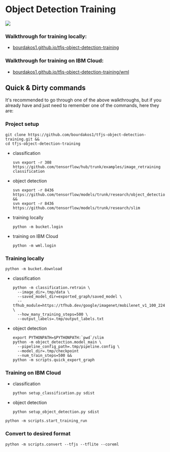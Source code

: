 # Object Detection Training
![](https://bourdakos1.github.io/tfjs-object-detection-training/assets/main.png)

### Walkthrough for training locally:
- [bourdakos1.github.io/tfjs-object-detection-training](https://bourdakos1.github.io/tfjs-object-detection-training/)
### Walkthrough for training on IBM Cloud:
- [bourdakos1.github.io/tfjs-object-detection-training/wml](https://bourdakos1.github.io/tfjs-object-detection-training/wml/)

## Quick & Dirty commands
It's recommended to go through one of the above walkthroughs, but if you already have and just need to remember one of the commands, here they are:

### Project setup
```
git clone https://github.com/bourdakos1/tfjs-object-detection-training.git &&
cd tfjs-object-detection-training
```

* classification
  ```
  svn export -r 308 https://github.com/tensorflow/hub/trunk/examples/image_retraining classification
  ```
* object detection
  ```
  svn export -r 8436 https://github.com/tensorflow/models/trunk/research/object_detection &&
  svn export -r 8436 https://github.com/tensorflow/models/trunk/research/slim
  ```

* training locally
  ```
  python -m bucket.login
  ```
* training on IBM Cloud
  ```
  python -m wml.login
  ```

### Training locally
```
python -m bucket.download
```

* classification
  ```
  python -m classification.retrain \
    --image_dir=.tmp/data \
    --saved_model_dir=exported_graph/saved_model \
    --tfhub_module=https://tfhub.dev/google/imagenet/mobilenet_v1_100_224/feature_vector/1 \
    --how_many_training_steps=500 \
    --output_labels=.tmp/output_labels.txt
  ```
* object detection
  ```
  export PYTHONPATH=$PYTHONPATH:`pwd`/slim
  python -m object_detection.model_main \
    --pipeline_config_path=.tmp/pipeline.config \
    --model_dir=.tmp/checkpoint
    --num_train_steps=500 &&
  python -m scripts.quick_export_graph
  ```

### Training on IBM Cloud
* classification
  ```
  python setup_classification.py sdist
  ```
* object detection
  ```
  python setup_object_detection.py sdist
  ```
  
```
python -m scripts.start_training_run
```

### Convert to desired format
```
python -m scripts.convert --tfjs --tflite --coreml
```